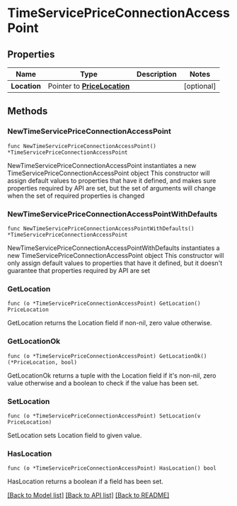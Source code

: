 # TimeServicePriceConnectionAccessPoint

## Properties

Name | Type | Description | Notes
------------ | ------------- | ------------- | -------------
**Location** | Pointer to [**PriceLocation**](PriceLocation.md) |  | [optional] 

## Methods

### NewTimeServicePriceConnectionAccessPoint

`func NewTimeServicePriceConnectionAccessPoint() *TimeServicePriceConnectionAccessPoint`

NewTimeServicePriceConnectionAccessPoint instantiates a new TimeServicePriceConnectionAccessPoint object
This constructor will assign default values to properties that have it defined,
and makes sure properties required by API are set, but the set of arguments
will change when the set of required properties is changed

### NewTimeServicePriceConnectionAccessPointWithDefaults

`func NewTimeServicePriceConnectionAccessPointWithDefaults() *TimeServicePriceConnectionAccessPoint`

NewTimeServicePriceConnectionAccessPointWithDefaults instantiates a new TimeServicePriceConnectionAccessPoint object
This constructor will only assign default values to properties that have it defined,
but it doesn't guarantee that properties required by API are set

### GetLocation

`func (o *TimeServicePriceConnectionAccessPoint) GetLocation() PriceLocation`

GetLocation returns the Location field if non-nil, zero value otherwise.

### GetLocationOk

`func (o *TimeServicePriceConnectionAccessPoint) GetLocationOk() (*PriceLocation, bool)`

GetLocationOk returns a tuple with the Location field if it's non-nil, zero value otherwise
and a boolean to check if the value has been set.

### SetLocation

`func (o *TimeServicePriceConnectionAccessPoint) SetLocation(v PriceLocation)`

SetLocation sets Location field to given value.

### HasLocation

`func (o *TimeServicePriceConnectionAccessPoint) HasLocation() bool`

HasLocation returns a boolean if a field has been set.


[[Back to Model list]](../README.md#documentation-for-models) [[Back to API list]](../README.md#documentation-for-api-endpoints) [[Back to README]](../README.md)


